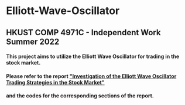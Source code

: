# Elliott-Wave-Oscillator
## HKUST COMP 4971C - Independent Work Summer 2022
#### This project aims to utilize the Elliott Wave Oscillator for trading in the stock market.
#### Please refer to the report ["Investigation of the Elliott Wave Oscillator Trading Strategies in the Stock Market"](https://cse.hkust.edu.hk/~rossiter/independent_studies_projects/elliott_wave_oscillator_trading/elliott_wave_oscillator_trading.pdf)
#### and the codes for the corresponding sections of the report.
